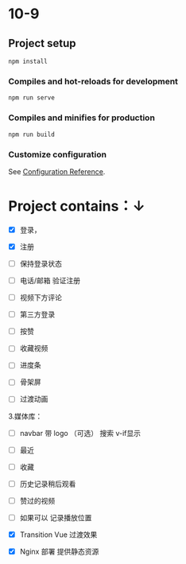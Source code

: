 # 10-9

## Project setup
```
npm install
```

### Compiles and hot-reloads for development
```
npm run serve
```

### Compiles and minifies for production
```
npm run build
```

### Customize configuration
See [Configuration Reference](https://cli.vuejs.org/config/).

# Project contains：↓

- [x] 登录，
- [x] 注册
- [ ] 保持登录状态
- [ ] 电话/邮箱 验证注册
- [ ] 视频下方评论
- [ ] 第三方登录
- [ ] 按赞


- [ ] 收藏视频

- [ ] 进度条


- [ ] 骨架屏
- [ ] 过渡动画



3.媒体库：

- [ ] navbar 带 logo （可选） 搜索 v-if显示


- [ ] 最近


- [ ] 收藏


- [ ] 历史记录稍后观看


- [ ] 赞过的视频




- [ ] 如果可以 记录播放位置

- [x] Transition Vue 过渡效果
- [x] Nginx 部署 提供静态资源